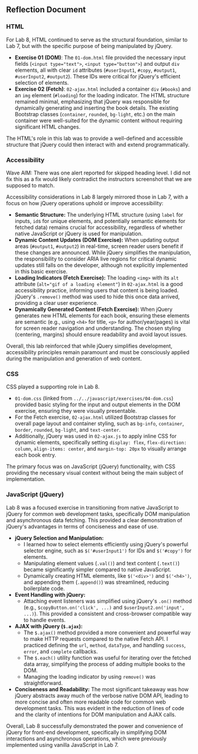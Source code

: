 ## Reflection Document

### HTML

For Lab 8, HTML continued to serve as the structural foundation, similar to Lab 7, but with the specific purpose of being manipulated by jQuery.
* **Exercise 01 (DOM)**: The `01-dom.html` file provided the necessary input fields (`<input type="text">`, `<input type="button">`) and output `div` elements, all with clear `id` attributes (`#userInput1`, `#copy`, `#output1`, `#userInput2`, `#output2`). These IDs were critical for jQuery's efficient selection of elements.
* **Exercise 02 (Fetch)**: `02-ajax.html` included a container `div` (`#books`) and an `img` element (`#loading`) for the loading indicator. The HTML structure remained minimal, emphasizing that jQuery was responsible for dynamically generating and inserting the book details. The existing Bootstrap classes (`container`, `rounded`, `bg-light`, etc.) on the main container were well-suited for the dynamic content without requiring significant HTML changes.

The HTML's role in this lab was to provide a well-defined and accessible structure that jQuery could then interact with and extend programmatically.

### Accessibility

Wave AIM: There was one alert reported for skipped heading level. I did not fix this as a fix would likely contradict the instructors screenshot that we are supposed to match.

Accessibility considerations in Lab 8 largely mirrored those in Lab 7, with a focus on how jQuery operations uphold or improve accessibility:
* **Semantic Structure:** The underlying HTML structure (using `label` for inputs, `id`s for unique elements, and potentially semantic elements for fetched data) remains crucial for accessibility, regardless of whether native JavaScript or jQuery is used for manipulation.
* **Dynamic Content Updates (DOM Exercise):** When updating output areas (`#output1`, `#output2`) in real-time, screen reader users benefit if these changes are announced. While jQuery simplifies the manipulation, the responsibility to consider ARIA live regions for critical dynamic updates still falls on the developer, although not explicitly implemented in this basic exercise.
* **Loading Indicators (Fetch Exercise):** The loading `<img>` with its `alt` attribute (`alt="gif of a loading element"`) in `02-ajax.html` is a good accessibility practice, informing users that content is being loaded. jQuery's `.remove()` method was used to hide this once data arrived, providing a clear user experience.
* **Dynamically Generated Content (Fetch Exercise):** When jQuery generates new HTML elements for each book, ensuring these elements are semantic (e.g., using `<h4>` for title, `<p>` for author/year/pages) is vital for screen reader navigation and understanding. The chosen styling (centering, margins) should ensure readability and avoid layout issues.

Overall, this lab reinforced that while jQuery simplifies development, accessibility principles remain paramount and must be consciously applied during the manipulation and generation of web content.

### CSS

CSS played a supporting role in Lab 8.
* `01-dom.css` (linked from `../../javascript/exercises/04-dom.css`) provided basic styling for the input and output elements in the DOM exercise, ensuring they were visually presentable.
* For the Fetch exercise, `02-ajax.html` utilized Bootstrap classes for overall page layout and container styling, such as `bg-info`, `container`, `border`, `rounded`, `bg-light`, and `text-center`.
* Additionally, jQuery was used in `02-ajax.js` to apply inline CSS for dynamic elements, specifically setting `display: flex`, `flex-direction: column`, `align-items: center`, and `margin-top: 20px` to visually arrange each book entry.

The primary focus was on JavaScript (jQuery) functionality, with CSS providing the necessary visual context without being the main subject of implementation.

### JavaScript (jQuery)

Lab 8 was a focused exercise in transitioning from native JavaScript to jQuery for common web development tasks, specifically DOM manipulation and asynchronous data fetching. This provided a clear demonstration of jQuery's advantages in terms of conciseness and ease of use.

* **jQuery Selection and Manipulation:**
    * I learned how to select elements efficiently using jQuery's powerful selector engine, such as `$('#userInput1')` for IDs and `$('#copy')` for elements.
    * Manipulating element values (`.val()`) and text content (`.text()`) became significantly simpler compared to native JavaScript.
    * Dynamically creating HTML elements, like `$('<div>')` and `$('<h4>')`, and appending them (`.append()`) was streamlined, reducing boilerplate code.
* **Event Handling with jQuery:**
    * Attaching event listeners was simplified using jQuery's `.on()` method (e.g., `$copyButton.on('click', ...)` and `$userInput2.on('input', ...)`). This provided a consistent and cross-browser compatible way to handle events.
* **AJAX with jQuery (`$.ajax`):**
    * The `$.ajax()` method provided a more convenient and powerful way to make HTTP requests compared to the native Fetch API. I practiced defining the `url`, `method`, `dataType`, and handling `success`, `error`, and `complete` callbacks.
    * The `$.each()` utility function was useful for iterating over the fetched data array, simplifying the process of adding multiple books to the DOM.
    * Managing the loading indicator by using `remove()` was straightforward.
* **Conciseness and Readability:** The most significant takeaway was how jQuery abstracts away much of the verbose native DOM API, leading to more concise and often more readable code for common web development tasks. This was evident in the reduction of lines of code and the clarity of intentions for DOM manipulation and AJAX calls.

Overall, Lab 8 successfully demonstrated the power and convenience of jQuery for front-end development, specifically in simplifying DOM interactions and asynchronous operations, which were previously implemented using vanilla JavaScript in Lab 7.